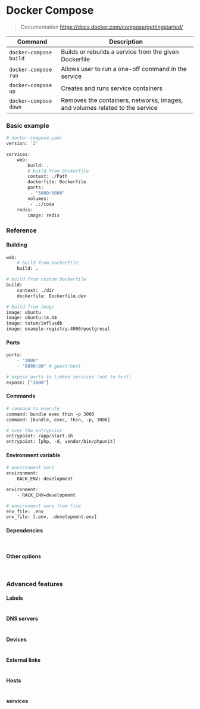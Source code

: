 # Docker Compose
> Documentation
> https://docs.docker.com/compose/gettingstarted/

|Command                |Description|
|---                    |---        |
|`docker—compose build` |Builds or rebuilds a service from the given Dockerfile|
|`docker—compose run`   |Allows user to run a one-off command in the service|
|`docker—compose up`    |Creates and runs service containers|
|`docker—compose down`  |Removes the containers, networks, images, and volumes related to the service|


### Basic example

```Dockerfile
# docker-compose.yaml
version: '2'

services:
    web:
        build: .
        # build from Dockerfile
        context: ./Path
        dockerfile: Dockerfile
        ports:
         - "5000:5000"
        volumes:
         - .:/code
    redis:
        image: redis
```

### Reference

#### Building
```Dockerfile
web:
    # build from Dockerfile
    build: .
```

```Dockerfile
# build from custom Dockerfile
build:
    context: ./dir
    dockerfile: Dockerfile.dev
```

```Dockerfile
# build from image
image: ubuntu
image: ubuntu:14.04
image: tutum/influxdb
image: example-registry:4000/postgresql
```


#### Ports

```Dockerfile
ports:
    - "3000"
    - "8000:80" # guest:host
```

```Dockerfile
# expose ports to linked services (not to host)
expose: ["3000"]
```

#### Commands

```Dockerfile
# command to execute
command: bundle exec thin -p 3000
command: [bundle, exec, thin, -p, 3000]
```

```Dockerfile
# over the entrypoint
entrypoint: /app/start.sh
entrypoint: [php, -d, vendor/bin/phpunit]
```



#### Environment variable

```Dockerfile
# environment vars
environment:
    RACK_ENV: development

environment:
    - RACK_ENV=development
```

```Dockerfile
# environment vars from file
env_file: .env
env_file: [.env, .development.env]
```



#### Dependencies

```Dockerfile

```

```Dockerfile

```



#### Other options

```Dockerfile

```

```Dockerfile

```

### Advanced features

#### Labels

```Dockerfile

```

#### DNS servers

```Dockerfile

```

#### Devices

```Dockerfile

```


#### External links

```Dockerfile

```


#### Hosts

```Dockerfile

```

#### services


